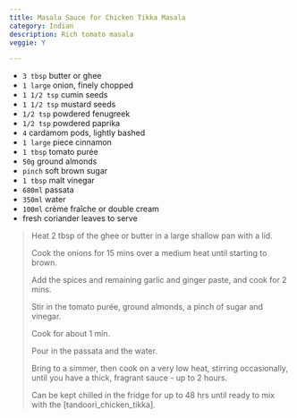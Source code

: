 ```yaml
---
title: Masala Sauce for Chicken Tikka Masala 
category: Indian
description: Rich tomato masala
veggie: Y

--- 
```


* `3 tbsp` butter or ghee
* `1 large`  onion, finely chopped
* `1 1/2 tsp` cumin seeds
* `1 1/2 tsp` mustard seeds
* `1/2 tsp` powdered fenugreek
* `1/2 tsp` powdered paprika
* `4` cardamom pods, lightly bashed
* `1 large`  piece cinnamon
* `1 tbsp` tomato purée
* `50g` ground almonds
* `pinch` soft brown sugar
* `1 tbsp` malt vinegar
* `680ml` passata
* `350ml` water
* `100ml` crème fraîche or double cream
* fresh coriander leaves to serve
 
> Heat 2 tbsp of the ghee or butter in a large shallow pan with a lid. 
>
> Cook the onions for 15 mins over a medium heat until starting to brown. 
>
> Add the spices and remaining garlic and ginger paste, and cook for 2 mins. 
>
> Stir in the tomato purée, ground almonds, a pinch of sugar and vinegar. 
>
> Cook for about 1 min. 
>
> Pour in the passata and the water. 
>
> Bring to a simmer, then cook on a very low heat, stirring occasionally, until you have a thick, fragrant sauce - up to 2 hours. 
>
> Can be kept chilled in the fridge for up to 48 hrs until ready to mix with the [tandoori_chicken_tikka].


